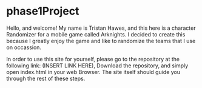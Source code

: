 # phase1Project


Hello, and welcome!  My name is Tristan Hawes, and this here is a character Randomizer for a mobile game called Arknights.  I decided to create this because I greatly enjoy the game and like to randomize the teams that I use on occassion.

In order to use this site for yourself, please go to the repository at the following link: (INSERT LINK HERE), Download the repository, and simply open index.html in your web Browser.  The site itself should guide you through the rest of these steps.